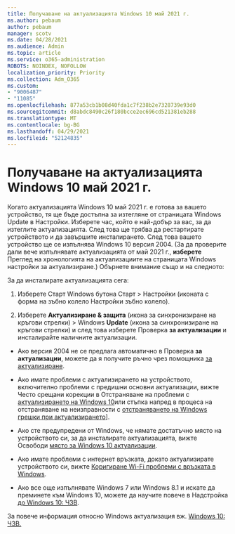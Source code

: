```yaml
---
title: Получаване на актуализацията Windows 10 май 2021 г.
ms.author: pebaum
author: pebaum
manager: scotv
ms.date: 04/28/2021
ms.audience: Admin
ms.topic: article
ms.service: o365-administration
ROBOTS: NOINDEX, NOFOLLOW
localization_priority: Priority
ms.collection: Adm_O365
ms.custom:
- "9006487"
- "11085"
ms.openlocfilehash: 877a53cb1b08d40fda1c7f238b2e7328739e93d0
ms.sourcegitcommit: d8abdc8490c26f180bcce2ec696cd521381eb288
ms.translationtype: MT
ms.contentlocale: bg-BG
ms.lasthandoff: 04/29/2021
ms.locfileid: "52124835"
---
```

# <a name="get-the-windows-10-may-2021-update"></a>Получаване на актуализацията Windows 10 май 2021 г.

Когато актуализацията Windows 10 май 2021 г. е готова за вашето устройство, тя ще бъде достъпна за изтегляне от страницата Windows Update в Настройки. Изберете час, който е най-добър за вас, за да изтеглите актуализацията. След това ще трябва да рестартирате устройството и да завършите инсталирането. След това вашето устройство ще се изпълнява Windows 10 версия 2004. (За да проверите дали вече изпълнявате актуализацията от май 2021 г., **изберете** Преглед на хронологията на актуализациите на страницата Windows настройки за актуализиране.) Обърнете внимание също и на следното:  

За да инсталирате актуализацията сега:

1. Изберете Старт Windows бутона Старт > Настройки (иконата с форма на зъбно колело Настройки зъбно колело).

1. Изберете **Актуализиране & защита** (икона за синхронизиране на кръгови стрелки) > Windows **Update** (икона за синхронизиране на кръгови стрелки) и след това изберете Проверка **за актуализации** и инсталирайте наличните актуализации. 

- Ако версия 2004 не се предлага автоматично в Проверка **за актуализации**, можете да я получите ръчно чрез помощника [за актуализиране](https://www.microsoft.com/software-download/windows10).

- Ако имате проблеми с актуализирането на устройството, включително проблеми с предишни основни актуализации, вижте Често срещани корекции в Отстраняване на проблеми с [актуализирането на Windows 10](https://support.microsoft.com/windows/troubleshoot-problems-updating-windows-10-188c2b0f-10a7-d72f-65b8-32d177eb136c)или стъпка напред в процеса на отстраняване на неизправности с [отстраняването на Windows грешки при актуализирането](https://support.microsoft.com/sbs/windows/fix-windows-update-errors-18b693b5-7818-5825-8a7e-2a4a37d6d787)].

- Ако сте предупредени от Windows, че нямате достатъчно място на устройството си, за да инсталирате актуализацията, вижте Освободи [място за Windows 10 актуализации](https://support.microsoft.com/help/4013876).

- Ако имате проблеми с интернет връзката, докато актуализирате устройството си, вижте [Коригиране Wi-Fi проблеми с връзката в Windows](https://support.microsoft.com/windows/fix-wi-fi-connection-issues-in-windows-9424a1f7-6a3b-65a6-4d78-7f07eee84d2c).

- Ако все още изпълнявате Windows 7 или Windows 8.1 и искате да преминете към Windows 10, можете да научите повече в Надстройка [до Windows 10: ЧЗВ](https://support.microsoft.com/windows/upgrade-to-windows-10-faq-cce52341-7943-594e-72ce-e1cf00382445).

За повече информация относно Windows актуализация вж. [Windows 10: ЧЗВ.](https://support.microsoft.com/windows/windows-update-faq-8a903416-6f45-0718-f5c7-375e92dddeb2)


